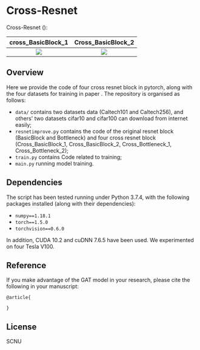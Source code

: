 # Cross-Resnet
Cross-Resnet ():

cross_BasicBlock_1            |  Cross_BasicBlock_2
:-------------------------:|:-------------------------:
![](https://github.com/FrankXu0808/Cross_resnet/blob/master/readme_images/1-198x1200.png?raw=true)  |  ![](https://github.com/FrankXu0808/Cross_resnet/blob/master/readme_images/1-198x1200.png?raw=true)

## Overview
Here we provide the code of four cross resnet block in pytorch, along with the four datasets for training in paper . The repository is organised as follows:
- `data/` contains two datasets data (Caltech101 and Caltech256), and others' two datasets cifar10 and cifar100 can download from internet easily;
- `resnetimprove.py` contains the code of the  original resnet block (BasicBlock and Bottleneck) and four cross resnet block (Cross_BasicBlock_1, Cross_BasicBlock_2, Cross_Bottleneck_1, Cross_Bottleneck_2);
- `train.py` contains Code related to training;
- `main.py` running model training.



## Dependencies

The script has been tested running under Python 3.7.4, with the following packages installed (along with their dependencies):

- `numpy==1.18.1`
- `torch==1.5.0`
- `torchvision==0.6.0`

In addition, CUDA 10.2 and cuDNN 7.6.5 have been used. We experimented on four Tesla V100.

## Reference
If you make advantage of the GAT model in your research, please cite the following in your manuscript:

```
@article{
  
}
```

## License
SCNU
